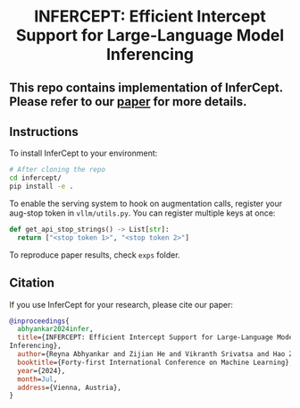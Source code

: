 
<h1 align="center">
INFERCEPT: Efficient Intercept Support for Large-Language Model
Inferencing
</h1>

<!-- <p align="center"> -->
<!-- | <a href=""><b>Documentation</b></a> | <a href="https://vllm.ai"><b>Blog</b></a> | <a href="https://arxiv.org/abs/2309.06180"><b>Paper</b></a> | <a href="https://discord.gg/jz7wjKhh6g"><b>Discord</b></a> | -->
<!-- </p> -->

This repo contains implementation of InferCept. Please refer to our <a href='https://arxiv.org/abs/2402.01869'><b>paper</b></a> for more details.
---
## Instructions
To install InferCept to your environment:
```bash
# After cloning the repo
cd infercept/
pip install -e .
```

To enable the serving system to hook on augmentation calls, register your aug-stop token in `vllm/utils.py`. You can register multiple keys at once:

```python
def get_api_stop_strings() -> List[str]:
  return ["<stop token 1>", "<stop token 2>"]
```

To reproduce paper results, check `exps` folder.
## Citation

If you use InferCept for your research, please cite our paper:
```bibtex
@inproceedings{
  abhyankar2024infer,
  title={INFERCEPT: Efficient Intercept Support for Large-Language Model
Inferencing},
  author={Reyna Abhyankar and Zijian He and Vikranth Srivatsa and Hao Zhang and Yiying Zhang},
  booktitle={Forty-first International Conference on Machine Learning},
  year={2024},
  month=Jul,
  address={Vienna, Austria},
}
```
